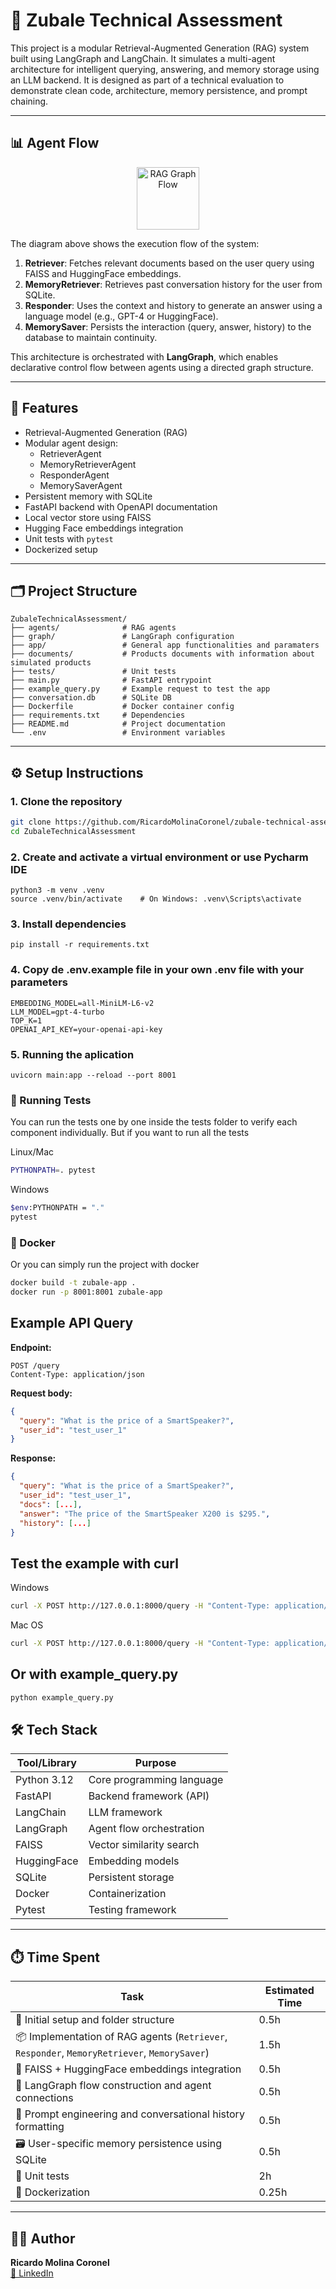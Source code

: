 # 🤖 Zubale Technical Assessment

This project is a modular Retrieval-Augmented Generation (RAG) system built using LangGraph and LangChain. It simulates a multi-agent architecture for intelligent querying, answering, and memory storage using an LLM backend. It is designed as part of a technical evaluation to demonstrate clean code, architecture, memory persistence, and prompt chaining.

---

## 📊 Agent Flow

<p align="center">
  <img src="readme_assets/rag_graph.png" alt="RAG Graph Flow" width="100"/>
</p>

The diagram above shows the execution flow of the system:

1. **Retriever**: Fetches relevant documents based on the user query using FAISS and HuggingFace embeddings.
2. **MemoryRetriever**: Retrieves past conversation history for the user from SQLite.
3. **Responder**: Uses the context and history to generate an answer using a language model (e.g., GPT-4 or HuggingFace).
4. **MemorySaver**: Persists the interaction (query, answer, history) to the database to maintain continuity.

This architecture is orchestrated with **LangGraph**, which enables declarative control flow between agents using a directed graph structure.



---

## 🚀 Features

- Retrieval-Augmented Generation (RAG)
- Modular agent design:
  - RetrieverAgent
  - MemoryRetrieverAgent
  - ResponderAgent
  - MemorySaverAgent
- Persistent memory with SQLite
- FastAPI backend with OpenAPI documentation
- Local vector store using FAISS
- Hugging Face embeddings integration
- Unit tests with `pytest`
- Dockerized setup

---

## 🗂️ Project Structure

```text
ZubaleTechnicalAssessment/
├── agents/              # RAG agents
├── graph/               # LangGraph configuration
├── app/                 # General app functionalities and paramaters
├── documents/           # Products documents with information about simulated products
├── tests/               # Unit tests
├── main.py              # FastAPI entrypoint
├── example_query.py     # Example request to test the app
├── conversation.db      # SQLite DB
├── Dockerfile           # Docker container config
├── requirements.txt     # Dependencies
├── README.md            # Project documentation
└── .env                 # Environment variables
```


---

## ⚙️ Setup Instructions

### 1. Clone the repository

```bash
git clone https://github.com/RicardoMolinaCoronel/zubale-technical-assesment.git
cd ZubaleTechnicalAssessment
```

### 2. Create and activate a virtual environment or use Pycharm IDE
```shell
python3 -m venv .venv
source .venv/bin/activate    # On Windows: .venv\Scripts\activate
```

### 3. Install dependencies
```shell
pip install -r requirements.txt
```

### 4. Copy de .env.example file in your own .env file with your parameters
```shell
EMBEDDING_MODEL=all-MiniLM-L6-v2
LLM_MODEL=gpt-4-turbo
TOP_K=1
OPENAI_API_KEY=your-openai-api-key
```

### 5. Running the aplication
```shell
uvicorn main:app --reload --port 8001  
```

### 🧪 Running Tests
You can run the tests one by one inside the tests folder to verify each component individually.
But if you want to run all the tests

Linux/Mac
```bash
PYTHONPATH=. pytest   
```
Windows
```bash
$env:PYTHONPATH = "."
pytest
```

### 🐳 Docker
Or you can simply run the project with docker
```bash
docker build -t zubale-app .
docker run -p 8001:8001 zubale-app
```

## Example API Query

**Endpoint:**

```http
POST /query
Content-Type: application/json
```

**Request body:**

```json
{
  "query": "What is the price of a SmartSpeaker?",
  "user_id": "test_user_1"
}
```

**Response:**

```json
{
  "query": "What is the price of a SmartSpeaker?",
  "user_id": "test_user_1",
  "docs": [...],
  "answer": "The price of the SmartSpeaker X200 is $295.",
  "history": [...]
}
```
## Test the example with curl

Windows
```bash
curl -X POST http://127.0.0.1:8000/query -H "Content-Type: application/json" -d "{\"user_id\": \"user123\", \"query\": \"What is the price of the SmartSpeaker?\"}"
```

Mac OS
```bash
curl -X POST http://127.0.0.1:8000/query -H "Content-Type: application/json" -d '{"user_id": "user123", "query": "What is the price of the SmartSpeaker?"}'
```
## Or with example_query.py
```bash
python example_query.py
```

## 🛠️ Tech Stack

| Tool/Library       | Purpose                          |
|--------------------|----------------------------------|
| Python 3.12        | Core programming language        |
| FastAPI            | Backend framework (API)         |
| LangChain          | LLM framework                    |
| LangGraph          | Agent flow orchestration         |
| FAISS              | Vector similarity search         |
| HuggingFace        | Embedding models                 |
| SQLite             | Persistent storage               |
| Docker             | Containerization                 |
| Pytest             | Testing framework                |

---


## ⏱️ Time Spent

| Task                                                                                         | Estimated Time |
|----------------------------------------------------------------------------------------------|----------------|
| 🔧 Initial setup and folder structure                                                        | 0.5h           |
| 📦 Implementation of RAG agents (`Retriever`, `Responder`, `MemoryRetriever`, `MemorySaver`) | 1.5h           |
| 🧠 FAISS + HuggingFace embeddings integration                                                | 0.5h           |
| 🧩 LangGraph flow construction and agent connections                                         | 0.5h           |
| 📝 Prompt engineering and conversational history formatting                                  | 0.5h           |
| 🗃️ User-specific memory persistence using SQLite                                            | 0.5h           |
| 🧪 Unit tests                                                                                | 2h             |
| 🐳 Dockerization                                                                             | 0.25h          |



---
## 👨‍💻 Author

**Ricardo Molina Coronel**  
[🔗 LinkedIn](https://www.linkedin.com/in/ricardo-duval-molina-coronel)



